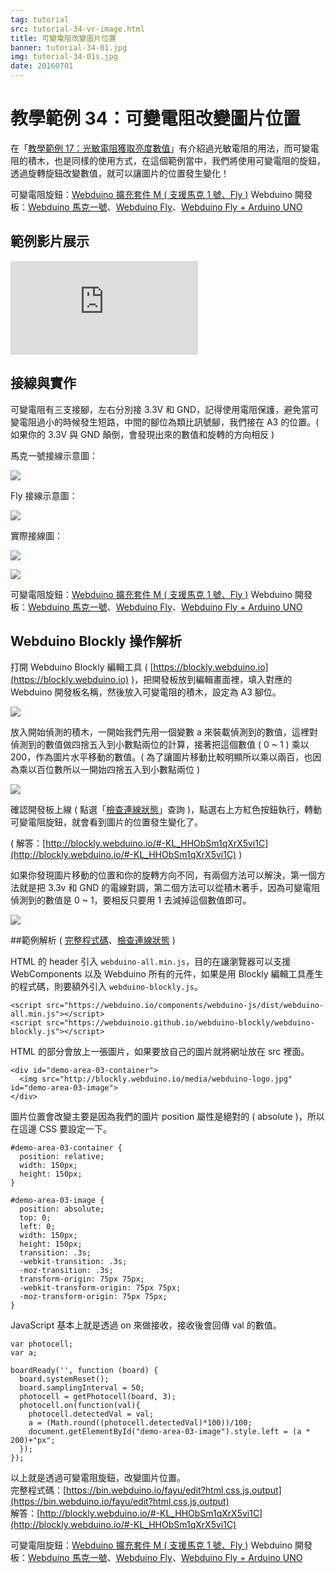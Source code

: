 ```yaml
---
tag: tutorial
src: tutorial-34-vr-image.html
title: 可變電阻改變圖片位置
banner: tutorial-34-01.jpg
img: tutorial-34-01s.jpg
date: 20160701
---
```


<!-- @@master  = ../../_layout.html-->

<!-- @@block  =  meta-->

<title>教學範例 34：可變電阻改變圖片位置 :::: Webduino = Web × Arduino</title>

<meta name="description" content="在「教學範例 17：光敏電阻獲取亮度數值」有介紹過光敏電阻的用法，而可變電阻的積木，也是同樣的使用方式，在這個範例當中，我們將使用可變電阻的旋鈕，透過旋轉旋鈕改變數值，就可以讓圖片的位置發生變化！">

<meta itemprop="description" content="在「教學範例 17：光敏電阻獲取亮度數值」有介紹過光敏電阻的用法，而可變電阻的積木，也是同樣的使用方式，在這個範例當中，我們將使用可變電阻的旋鈕，透過旋轉旋鈕改變數值，就可以讓圖片的位置發生變化！">

<meta property="og:description" content="在「教學範例 17：光敏電阻獲取亮度數值」有介紹過光敏電阻的用法，而可變電阻的積木，也是同樣的使用方式，在這個範例當中，我們將使用可變電阻的旋鈕，透過旋轉旋鈕改變數值，就可以讓圖片的位置發生變化！">

<meta property="og:title" content="教學範例 34：可變電阻改變圖片位置" >

<meta property="og:url" content="https://webduino.io/tutorials/tutorial-34-vr-image.html">

<meta property="og:image" content="https://webduino.io/img/tutorials/tutorial-34-01s.jpg">

<meta itemprop="image" content="https://webduino.io/img/tutorials/tutorial-34-01s.jpg">

<include src="../_include-tutorials.html"></include>

<!-- @@close-->

<!-- @@block  =  preAndNext-->

<include src="../_include-tutorials-content.html"></include>

<!-- @@close-->

<!-- @@block  =  tutorials-->

# 教學範例 34：可變電阻改變圖片位置

在「[教學範例 17：光敏電阻獲取亮度數值](https://webduino.io/tutorials/tutorial-17-photocell.html)」有介紹過光敏電阻的用法，而可變電阻的積木，也是同樣的使用方式，在這個範例當中，我們將使用可變電阻的旋鈕，透過旋轉旋鈕改變數值，就可以讓圖片的位置發生變化！ 

<div class="buy-this">
	<span>可變電阻旋鈕：<a href="https://webduino.io/buy/webduino-expansion-m.html" target="_blank">Webduino 擴充套件 M ( 支援馬克 1 號、Fly )</a></span>
	<span>Webduino 開發板：<a href="https://webduino.io/buy/component-webduino-v1.html" target="_blank">Webduino 馬克一號</a>、<a href="https://webduino.io/buy/component-webduino-fly.html" target="_blank">Webduino Fly</a>、<a href="https://webduino.io/buy/component-webduino-uno-fly.html" target="_blank">Webduino Fly + Arduino UNO</a></span>
</div>

## 範例影片展示

<iframe class="youtube" src="https://www.youtube.com/embed/Q5ErAOdnfCo" frameborder="0" allowfullscreen></iframe>

## 接線與實作

可變電阻有三支接腳，左右分別接 3.3V 和 GND，記得使用電阻保護，避免當可變電阻過小的時候發生短路，中間的腳位為類比訊號腳，我們接在 A3 的位置。( 如果你的 3.3V 與 GND 顛倒，會發現出來的數值和旋轉的方向相反 )

馬克一號接線示意圖：

![](../img/tutorials/tutorial-34-02.jpg)

Fly 接線示意圖：

![](../img/tutorials/tutorial-34-02-fly.jpg)

實際接線圖：

![](../img/tutorials/tutorial-34-03.jpg)

![](../img/tutorials/tutorial-34-04.jpg)

<div class="buy-this">
	<span>可變電阻旋鈕：<a href="https://webduino.io/buy/webduino-expansion-m.html" target="_blank">Webduino 擴充套件 M ( 支援馬克 1 號、Fly )</a></span>
	<span>Webduino 開發板：<a href="https://webduino.io/buy/component-webduino-v1.html" target="_blank">Webduino 馬克一號</a>、<a href="https://webduino.io/buy/component-webduino-fly.html" target="_blank">Webduino Fly</a>、<a href="https://webduino.io/buy/component-webduino-uno-fly.html" target="_blank">Webduino Fly + Arduino UNO</a></span>
</div>

## Webduino Blockly 操作解析

打開 Webduino Blockly 編輯工具 ( [https://blockly.webduino.io](https://blockly.webduino.io) )，把開發板放到編輯畫面裡，填入對應的 Webduino 開發板名稱，然後放入可變電阻的積木，設定為 A3 腳位。

![](../img/tutorials/tutorial-34-05.jpg)

放入開始偵測的積木，一開始我們先用一個變數 a 來裝載偵測到的數值，這裡對偵測到的數值做四捨五入到小數點兩位的計算，接著把這個數值 ( 0 ~ 1 ) 乘以 200，作為圖片水平移動的數值。( 為了讓圖片移動比較明顯所以乘以兩百，也因為乘以百位數所以一開始四捨五入到小數點兩位 )

![](../img/tutorials/tutorial-34-06.jpg)


確認開發板上線 ( 點選「[檢查連線狀態](https://webduino.io/device.html)」查詢 )，點選右上方紅色按鈕執行，轉動可變電阻旋鈕，就會看到圖片的位置發生變化了。

( 解答：[http://blockly.webduino.io/#-KL_HHObSm1qXrX5vi1C](http://blockly.webduino.io/#-KL_HHObSm1qXrX5vi1C) )

如果你發現圖片移動的位置和你的旋轉方向不同，有兩個方法可以解決，第一個方法就是把 3.3v 和 GND 的電線對調，第二個方法可以從積木著手，因為可變電阻偵測到的數值是 0 ~ 1，要相反只要用 1 去減掉這個數值即可。

![](../img/tutorials/tutorial-34-07.jpg)

##範例解析 ( [完整程式碼](https://bin.webduino.io/fayu/edit?html,css,js,output)、[檢查連線狀態](https://webduino.io/device.html) )

HTML 的 header 引入 `webduino-all.min.js`，目的在讓瀏覽器可以支援 WebComponents 以及 Webduino 所有的元件，如果是用 Blockly 編輯工具產生的程式碼，則要額外引入 `webduino-blockly.js`。

	<script src="https://webduino.io/components/webduino-js/dist/webduino-all.min.js"></script>
	<script src="https://webduinoio.github.io/webduino-blockly/webduino-blockly.js"></script>

HTML 的部分會放上一張圖片，如果要放自己的圖片就將網址放在 src 裡面。

	<div id="demo-area-03-container">
	  <img src="http://blockly.webduino.io/media/webduino-logo.jpg" id="demo-area-03-image">
	</div>

圖片位置會改變主要是因為我們的圖片 position 屬性是絕對的 ( absolute )，所以在這邊 CSS 要設定一下。

	#demo-area-03-container {
	  position: relative;
	  width: 150px;
	  height: 150px;
	}

	#demo-area-03-image {
	  position: absolute;
	  top: 0;
	  left: 0;
	  width: 150px;
	  height: 150px;
	  transition: .3s;
	  -webkit-transition: .3s;
	  -moz-transition: .3s;
	  transform-origin: 75px 75px;
	  -webkit-transform-origin: 75px 75px;
	  -moz-transform-origin: 75px 75px;
	}

JavaScript 基本上就是透過 on 來做接收，接收後會回傳 val 的數值。	

	var photocell;
	var a;

	boardReady('', function (board) {
	  board.systemReset();
	  board.samplingInterval = 50;
	  photocell = getPhotocell(board, 3);
	  photocell.on(function(val){
	    photocell.detectedVal = val;
	    a = (Math.round((photocell.detectedVal)*100))/100;
	    document.getElementById("demo-area-03-image").style.left = (a * 200)+"px";
	  });
	});

以上就是透過可變電阻旋鈕，改變圖片位置。   
完整程式碼：[https://bin.webduino.io/fayu/edit?html,css,js,output](https://bin.webduino.io/fayu/edit?html,css,js,output)  
解答：[http://blockly.webduino.io/#-KL_HHObSm1qXrX5vi1C](http://blockly.webduino.io/#-KL_HHObSm1qXrX5vi1C)

<div class="buy-this">
	<span>可變電阻旋鈕：<a href="https://webduino.io/buy/webduino-expansion-m.html" target="_blank">Webduino 擴充套件 M ( 支援馬克 1 號、Fly )</a></span>
	<span>Webduino 開發板：<a href="https://webduino.io/buy/component-webduino-v1.html" target="_blank">Webduino 馬克一號</a>、<a href="https://webduino.io/buy/component-webduino-fly.html" target="_blank">Webduino Fly</a>、<a href="https://webduino.io/buy/component-webduino-uno-fly.html" target="_blank">Webduino Fly + Arduino UNO</a></span>
</div>


<!-- @@close-->